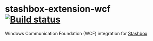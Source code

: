 # stashbox-extension-wcf [![Build status](https://ci.appveyor.com/api/projects/status/github/devworker55/stashbox-extension-wcf?svg=true)](https://ci.appveyor.com/project/devworker55/stashbox-extension-wcf/branch/master)
Windows Communication Foundation (WCF) integration for [Stashbox](https://github.com/z4kn4fein/stashbox)

